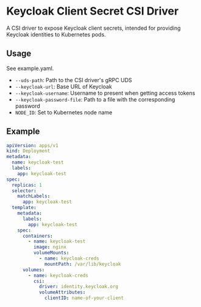 # Keycloak Client Secret CSI Driver

A CSI driver to expose Keycloak client secrets, intended for providing Keycloak identities to Kubernetes pods.


## Usage

See example.yaml.

- `--uds-path`: Path to the CSI driver's gRPC UDS
- `--keycloak-url`: Base URL of Keycloak
- `--keycloak-username`: Username to present when getting access tokens
- `--keycloak-password-file`: Path to a file with the corresponding password
- `NODE_ID`: Set to Kubernetes node name


## Example

```yaml
apiVersion: apps/v1
kind: Deployment
metadata:
  name: keycloak-test
  labels:
    app: keycloak-test
spec:
  replicas: 1
  selector:
    matchLabels:
      app: keycloak-test
  template:
    metadata:
      labels:
        app: keycloak-test
    spec:
      containers:
        - name: keycloak-test
          image: nginx
          volumeMounts:
            - name: keycloak-creds
              mountPath: /var/lib/keycloak
      volumes:
        - name: keycloak-creds
          csi:
            driver: identity.keycloak.org
            volumeAttributes:
              clientID: name-of-your-client
```
